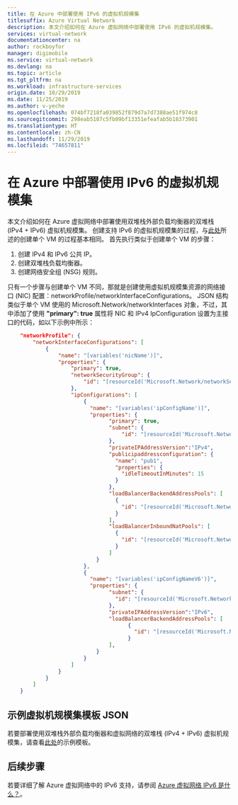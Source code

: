 ```yaml
---
title: 在 Azure 中部署使用 IPv6 的虚拟机规模集
titlesuffix: Azure Virtual Network
description: 本文介绍如何在 Azure 虚拟网络中部署使用 IPv6 的虚拟机规模集。
services: virtual-network
documentationcenter: na
author: rockboyfor
manager: digimobile
ms.service: virtual-network
ms.devlang: na
ms.topic: article
ms.tgt_pltfrm: na
ms.workload: infrastructure-services
origin.date: 10/29/2019
ms.date: 11/25/2019
ms.author: v-yeche
ms.openlocfilehash: 074bf7218fa039852f879d7a7d7388ae51f974c8
ms.sourcegitcommit: 298eab5107c5fb09bf13351efeafab5b18373901
ms.translationtype: HT
ms.contentlocale: zh-CN
ms.lasthandoff: 11/29/2019
ms.locfileid: "74657811"
---
```

# <a name="deploy-virtual-machine-scale-sets-with-ipv6-in-azure"></a>在 Azure 中部署使用 IPv6 的虚拟机规模集

<!--MOONCAKE: REMOVE preview -->

本文介绍如何在 Azure 虚拟网络中部署使用双堆栈外部负载均衡器的双堆栈 (IPv4 + IPv6) 虚拟机规模集。 创建支持 IPv6 的虚拟机规模集的过程，与[此处](ipv6-configure-standard-load-balancer-template-json.md)所述的创建单个 VM 的过程基本相同。 首先执行类似于创建单个 VM 的步骤：
1. 创建 IPv4 和 IPv6 公共 IP。
2. 创建双堆栈负载均衡器。  
3. 创建网络安全组 (NSG) 规则。  

只有一个步骤与创建单个 VM 不同，那就是创建使用虚拟机规模集资源的网络接口 (NIC) 配置：networkProfile/networkInterfaceConfigurations。 JSON 结构类似于单个 VM 使用的 Microsoft.Network/networkInterfaces 对象，不过，其中添加了使用 **"primary": true** 属性将 NIC 和 IPv4 IpConfiguration 设置为主接口的代码，如以下示例中所示：

```json
    "networkProfile": {
        "networkInterfaceConfigurations": [
            {
                "name": "[variables('nicName')]",
                "properties": {
                    "primary": true,
                    "networkSecurityGroup": {
                        "id": "[resourceId('Microsoft.Network/networkSecurityGroups','VmssNsg')]"
                    },                  
                    "ipConfigurations": [
                        {
                          "name": "[variables('ipConfigName')]",
                          "properties": {
                                "primary": true,
                                "subnet": {
                                    "id": "[resourceId('Microsoft.Network/virtualNetworks/subnets', 'MyvirtualNetwork','Mysubnet')]"
                                },
                                "privateIPAddressVersion":"IPv4",                       
                                "publicipaddressconfiguration": {
                                  "name": "pub1",
                                  "properties": {
                                    "idleTimeoutInMinutes": 15
                                  }
                                },
                                "loadBalancerBackendAddressPools": [
                                  {
                                    "id": "[resourceId('Microsoft.Network/loadBalancers/backendAddressPools', 'loadBalancer', 'bePool'))]"
                                  }
                                ],
                                "loadBalancerInboundNatPools": [
                                  {
                                    "id": "[resourceId('Microsoft.Network/loadBalancers/inboundNatPools', 'loadBalancer', 'natPool')]"
                                  }
                                ]
                            }
                        },
                        {
                          "name": "[variables('ipConfigNameV6')]",
                          "properties": {
                                "subnet": {
                                  "id": "[resourceId('Microsoft.Network/virtualNetworks/subnets','MyvirtualNetwork','Mysubnet')]"
                                },
                                "privateIPAddressVersion":"IPv6",
                                "loadBalancerBackendAddressPools": [
                                      {
                                        "id": "[resourceId('Microsoft.Network/loadBalancers/backendAddressPools', 'loadBalancer','bePoolv6')]"
                                      }
                                ],                        
                            }
                        }
                    ]
                }
            }
        ]
    }

```

## <a name="sample-virtual-machine-scale-set-template-json"></a>示例虚拟机规模集模板 JSON

若要部署使用双堆栈外部负载均衡器和虚拟网络的双堆栈 (IPv4 + IPv6) 虚拟机规模集，请查看[此处](https://github.com/Azure/azure-quickstart-templates/tree/master/ipv6-in-vnet-vmss/)的示例模板。
## <a name="next-steps"></a>后续步骤

若要详细了解 Azure 虚拟网络中的 IPv6 支持，请参阅 [Azure 虚拟网络 IPv6 是什么？](ipv6-overview.md)。

<!-- Update_Description: new article about ipv6 virtual machine scale set -->
<!--NEW.date: 11/25/2019-->